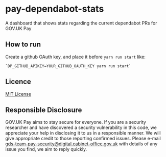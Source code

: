 # pay-dependabot-stats
A dashboard that shows stats regarding the current dependabot PRs for GOV.UK Pay
## How to run
Create a github OAuth key, and place it before `yarn run start` like:

```
`DP_GITHUB_APIKEY=YOUR_GITHUB_OAUTH_KEY yarn run start`
```

## Licence
[MIT License](LICENCE)

## Responsible Disclosure
GOV.UK Pay aims to stay secure for everyone. If you are a security researcher and have discovered a security vulnerability in this code, we appreciate your help in disclosing it to us in a responsible manner. We will give appropriate credit to those reporting confirmed issues. Please e-mail gds-team-pay-security@digital.cabinet-office.gov.uk with details of any issue you find, we aim to reply quickly.


